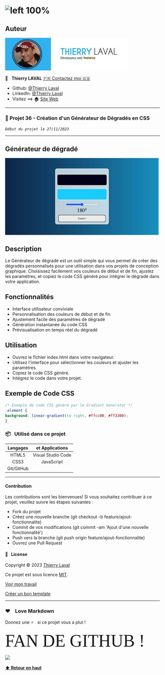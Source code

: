 # ![left 100%](https://raw.githubusercontent.com/thierry-laval/archives/master/images/logo-portfolio.png "Un bien beau logo !")

## Auteur

![Capture d'écran 1](img/thierrylaval.dev.jpg)

👤 &nbsp; **Thierry LAVAL** [🇫🇷 Contactez moi 🇬🇧](<contact@thierrylaval.dev>)

* Github: [@Thierry Laval](https://github.com/thierry-laval)
* LinkedIn: [@Thierry Laval](https://www.linkedin.com/in/thierry-laval)
* Visitez ==> 🏠 [Site Web](https://thierrylaval.dev)

***

### 📎 Projet 36 - Création d'un Générateur de Dégradés en CSS

_`Début du projet le 27/11/2023`_

***

## Générateur de dégradé

![Gradient Generator](img/generateur.jpg)

## Description

Le Générateur de dégradé est un outil simple qui vous permet de créer des dégradés personnalisés pour une utilisation dans vos projets de conception graphique. Choisissez facilement vos couleurs de début et de fin, ajustez les paramètres, et copiez le code CSS généré pour intégrer le dégradé dans votre application.

## Fonctionnalités

* Interface utilisateur conviviale
* Personnalisation des couleurs de début et de fin
* Ajustement facile des paramètres de dégradé
* Génération instantanée du code CSS
* Prévisualisation en temps réel du dégradé

## Utilisation

* Ouvrez le fichier index.html dans votre navigateur.
* Utilisez l'interface pour sélectionner les couleurs et ajuster les paramètres.
* Copiez le code CSS généré.
* Intégrez le code dans votre projet.

## Exemple de Code CSS

```css
/* Exemple de code CSS généré par le Gradient Generator */
.element {
background: linear-gradient(to right, #ffcc00, #ff3300);
}
```

### 📦 &nbsp; Utilisé dans ce projet

| Langages        | et Applications    |
| :-------------: |:-------------:     |
| HTML5           | Visual Studio Code |
| CSS3            | JavaScript         |
| Git/GitHub      |                    |

***

#### Contribution

Les contributions sont les bienvenues!
Si vous souhaitez contribuer à ce projet, veuillez suivre les étapes suivantes :

* Fork du projet
* Créez une nouvelle branche (git checkout -b feature/ajout-fonctionnalite)
* Commit de vos modifications (git commit -am 'Ajout d'une nouvelle fonctionnalité')
* Push vers la branche (git push origin feature/ajout-fonctionnalite)
* Ouvrez une Pull Request

#### 📝 &nbsp; License

Copyright © 2023 [Thierry Laval](https://thierrylaval.dev)

Ce projet est sous licence [MIT](LICENCE).

[Voir mon travail](https://github.com/thierry-laval)

[Créer un bon template](https://github.com/thierry-laval/P22-template-pour-un-readme)

***

### &hearts;&nbsp;&nbsp;&nbsp;&nbsp;Love Markdown

Donnez une ⭐️ &nbsp; si ce projet vous a plut !

<span style="font-family:Papyrus; font-size:4em;">FAN DE GITHUB !</span>

<!-- [This is an image](https://myoctocat.com/assets/images/base-octocat.svg) -->

<a href="url"><img src="https://myoctocat.com/assets/images/base-octocat.svg" height="300"></a>

**[⬆ Retour en haut](#auteur)** <br>
